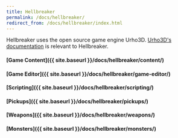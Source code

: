```yaml
---
title: Hellbreaker
permalink: /docs/hellbreaker/
redirect_from: /docs/hellbreaker/index.html
---
```


Hellbreaker uses the open source game engine Urho3D.
[Urho3D's documentation](https://urho3d.github.io/documentation/HEAD/index.html) is relevant to Hellbreaker.

#### [Game Content]({{ site.baseurl }}/docs/hellbreaker/content/)
#### [Game Editor]({{ site.baseurl }}/docs/hellbreaker/game-editor/)
#### [Scripting]({{ site.baseurl }}/docs/hellbreaker/scripting/)
#### [Pickups]({{ site.baseurl }}/docs/hellbreaker/pickups/)
#### [Weapons]({{ site.baseurl }}/docs/hellbreaker/weapons/)
#### [Monsters]({{ site.baseurl }}/docs/hellbreaker/monsters/)